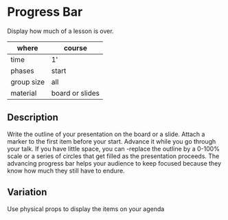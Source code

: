 
# Progress Bar

Display how much of a lesson is over.

| where | course |
|-------|--------|
| time  | 1'     |
| phases | start |
| group size | all |
| material | board or slides |

## Description

Write the outline of your presentation on the board or a slide. Attach a marker to the first item before your start. Advance it while you go through your talk. If you have little space, you can -replace the outline by a 0-100% scale or a series of circles that get filled as the presentation proceeds. The advancing progress bar helps your audience to keep focused because they know how much they still have to endure.

## Variation

Use physical props to display the items on your agenda
